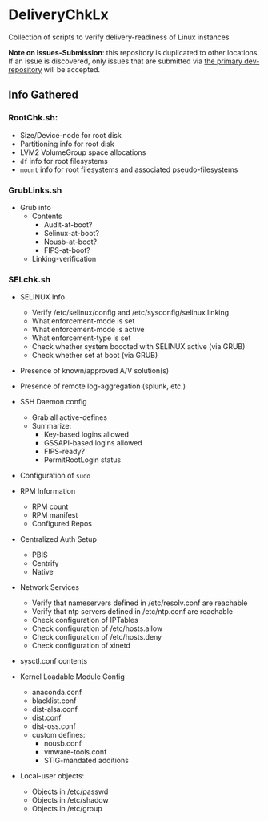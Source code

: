 # DeliveryChkLx
Collection of scripts to verify delivery-readiness of Linux instances
 
 
**Note on Issues-Submission**: this repository is duplicated to other locations. If an issue is discovered, only issues that are submitted via [the primary dev-repository](https://github.com/ferricoxide/DeliveryChkLx) will be accepted.

## Info Gathered
### RootChk.sh:
* Size/Device-node for root disk
* Partitioning info for root disk
* LVM2 VolumeGroup space allocations
* `df` info for root filesystems
* `mount` info for root filesystems and associated pseudo-filesystems

### GrubLinks.sh
* Grub info
  * Contents
    * Audit-at-boot?
    * Selinux-at-boot?
    * Nousb-at-boot?
    * FIPS-at-boot?
  * Linking-verification

### SELchk.sh
* SELINUX Info
  * Verify /etc/selinux/config and /etc/sysconfig/selinux linking
  * What enforcement-mode is set
  * What enforcement-mode is active
  * What enforcement-type is set
  * Check whether system boooted with SELINUX active (via GRUB)
  * Check whether set at boot (via GRUB)

* Presence of known/approved A/V solution(s)
* Presence of remote log-aggregation (splunk, etc.)
* SSH Daemon config
  * Grab all active-defines
  * Summarize:
    * Key-based logins allowed
    * GSSAPI-based logins allowed
    * FIPS-ready?
    * PermitRootLogin status
* Configuration of `sudo`
* RPM Information
  * RPM count
  * RPM manifest
  * Configured Repos
* Centralized Auth Setup
  * PBIS
  * Centrify
  * Native
* Network Services
  * Verify that nameservers defined in /etc/resolv.conf are reachable
  * Verify that ntp servers defined in /etc/ntp.conf are reachable
  * Check configuration of IPTables
  * Check configuration of /etc/hosts.allow
  * Check configuration of /etc/hosts.deny
  * Check configuration of xinetd
* sysctl.conf contents
* Kernel Loadable Module Config
  * anaconda.conf
  * blacklist.conf
  * dist-alsa.conf
  * dist.conf
  * dist-oss.conf
  * custom defines:
    * nousb.conf
    * vmware-tools.conf
    * STIG-mandated additions
* Local-user objects:
  * Objects in /etc/passwd
  * Objects in /etc/shadow
  * Objects in /etc/group
